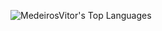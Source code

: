 ![MedeirosVitor's Top Languages](https://github-readme-stats.vercel.app/api/top-langs/?username=MedeirosVitor&theme=vue-dark&show_icons=true&hide_border=true&layout=compact)
